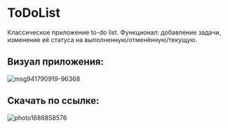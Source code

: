# ToDoList
Классическое приложение to-do list.
Функционал: добавление задачи, изменение её статуса на выполненную/отменённую/текущую.


## Визуал приложения:

![msg941790919-96368](https://github.com/MedVAL-na/ToDoList/assets/72570836/6d32add0-d56a-4002-a3e1-94afd55003bc)

## Скачать по ссылке:
![photo1686858576](https://github.com/MedVAL-na/ToDoList/assets/72570836/ef87e1f0-2177-443d-b491-8299ab01932e)
